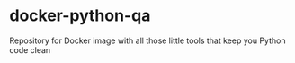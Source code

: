 # docker-python-qa
Repository for Docker image with all those little tools that keep you Python code clean
